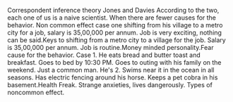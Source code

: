 Correspondent inference theory Jones and Davies According to the two, each one of us is a naive scientist. When there are fewer causes for the behavior. Non common effect case one shifting from his village to a metro city for a job, salary is 35,00,000 per annum. Job is very exciting, nothing can be said.Keys to shifting from a metro city to a village for the job. Salary is 35,00,000 per annum. Job is routine.Money minded personality.Fear cause for the behavior. Case 1. He eats bread and butter toast and breakfast. Goes to bed by 10:30 PM. Goes to outing with his family on the weekend. Just a common man. He's 2. Swims near it in the ocean in all seasons. Has electric fencing around his horse. Keeps a pet cobra in his basement.Health Freak. Strange anxieties, lives dangerously. Types of noncommon effect.